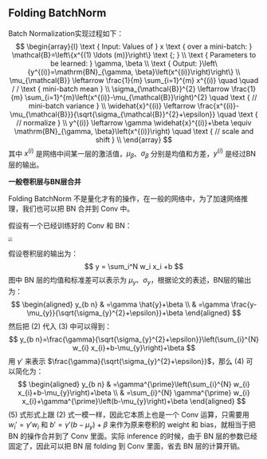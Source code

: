 ## Folding BatchNorm

Batch Normalization实现过程如下：
$$
\begin{array}{l}
\text { Input: Values of } x \text { over a mini-batch: } \mathcal{B}=\left\{x^{(1) \ldots (m)}\right\} \text {; } \\
\text { Parameters to be learned: } \gamma, \beta \\
\text { Output: }\left\{y^{(i)}=\mathrm{BN}_{\gamma, \beta}\left(x^{(i)}\right)\right\} \\
\mu_{\mathcal{B}} \leftarrow \frac{1}{m} \sum_{i=1}^{m} x^{(i)} \quad \quad / / \text { mini-batch mean } \\
\sigma_{\mathcal{B}}^{2} \leftarrow \frac{1}{m} \sum_{i=1}^{m}\left(x^{(i)}-\mu_{\mathcal{B}}\right)^{2} \quad \text { // mini-batch variance } \\
\widehat{x}^{(i)} \leftarrow \frac{x^{(i)}-\mu_{\mathcal{B}}}{\sqrt{\sigma_{\mathcal{B}}^{2}+\epsilon}} \quad \text { // normalize } \\
y^{(i)} \leftarrow \gamma \widehat{x}^{(i)}+\beta \equiv \mathrm{BN}_{\gamma, \beta}\left(x^{(i)}\right) \quad \text { // scale and shift } \\
\end{array}
$$
其中 $x^{(i)}$ 是网络中间某一层的激活值，$\mu_{\beta}$、$\sigma_{\beta}$ 分别是均值和方差，$y^{(i)}$ 是经过BN层的输出。

**一般卷积层与BN层合并**

Folding BatchNorm 不是量化才有的操作，在一般的网络中，为了加速网络推理，我们也可以把 BN 合并到 Conv 中。

假设有一个已经训练好的 Conv 和 BN：

<img src="https://pic1.zhimg.com/80/v2-9a01a3657d1f6453b8111fd3d1359244_1440w.webp" style="zoom:50%;" />

假设卷积层的输出为：
$$
y = \sum_i^N w_i x_i +b
$$
图中 BN 层的均值和标准差可以表示为 $\mu_y$、$\sigma_y$，根据论文的表述，BN层的输出为：
$$
\begin{aligned}
y_{b n} & =\gamma \hat{y}+\beta \\
& =\gamma \frac{y-\mu_{y}}{\sqrt{\sigma_{y}^{2}+\epsilon}}+\beta
\end{aligned}
$$
然后把 (2) 代入 (3) 中可以得到：
$$
y_{b n}=\frac{\gamma}{\sqrt{\sigma_{y}^{2}+\epsilon}}\left(\sum_{i}^{N} w_{i} x_{i}+b-\mu_{y}\right)+\beta
$$
用 $\gamma'$ 来表示 $\frac{\gamma}{\sqrt{\sigma_{y}^{2}+\epsilon}}$，那么 (4) 可以简化为：
$$
\begin{aligned}
y_{b n} & =\gamma^{\prime}\left(\sum_{i}^{N} w_{i} x_{i}+b-\mu_{y}\right)+\beta \\
& =\sum_{i}^{N} \gamma^{\prime} w_{i} x_{i}+\gamma^{\prime}\left(b-\mu_{y}\right)+\beta
\end{aligned}
$$
(5) 式形式上跟 (2) 式一模一样，因此它本质上也是一个 Conv 运算，只需要用 $w_i' = \gamma'w_i$ 和 $b'= \gamma'(b-\mu_y)+\beta$ 来作为原来卷积的 weight 和 bias，就相当于把 BN 的操作合并到了 Conv 里面。实际 inference 的时候，由于 BN 层的参数已经固定了，因此可以把 BN 层 folding 到 Conv 里面，省去 BN 层的计算开销。





